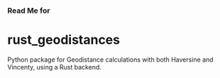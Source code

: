 ### Read Me for
# rust_geodistances

Python package for Geodistance calculations with both Haversine and Vincenty, using a Rust backend.
